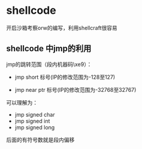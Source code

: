 # shellcode

开启沙箱考察orw的编写，利用shellcraft很容易

## shellcode 中jmp的利用

jmp的跳转范围（段内机器码\xe9）：

+   jmp short 标号(IP的修改范围为-128至127)

+   jmp near ptr 标号(IP的修改范围为-32768至32767)

可以理解为：

+   jmp signed char
+   jmp signed int
+   jmp signed long

后面的有符号数就是段内偏移